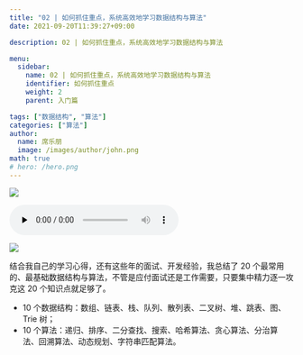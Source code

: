 ```yaml
---
title: "02 | 如何抓住重点，系统高效地学习数据结构与算法"
date: 2021-09-20T11:39:27+09:00    

description: 02 | 如何抓住重点，系统高效地学习数据结构与算法

menu:
  sidebar:
    name: 02 | 如何抓住重点，系统高效地学习数据结构与算法
    identifier: 如何抓住重点
    weight: 2
    parent: 入门篇

tags: ["数据结构", "算法"]
categories: ["算法"]
author:
  name: 席乐朋
  image: /images/author/john.png
math: true
# hero: /hero.png
---
```


![](/posts/algorithms/image1/how.png)

<audio id="audio" controls="" preload="none">
      <source id="mp3" src="/audio/02如何抓住重点，系统高效地学习数据结构与算法？.mp3">
      </audio>

![](/posts/algorithms/image1/01.jpg)


结合我自己的学习心得，还有这些年的面试、开发经验，我总结了 20 个最常用的、最基础数据结构与算法，不管是应付面试还是工作需要，只要集中精力逐一攻克这 20 个知识点就足够了。

- 10 个数据结构：数组、链表、栈、队列、散列表、二叉树、堆、跳表、图、Trie 树；
- 10 个算法：递归、排序、二分查找、搜索、哈希算法、贪心算法、分治算法、回溯算法、动态规划、字符串匹配算法。